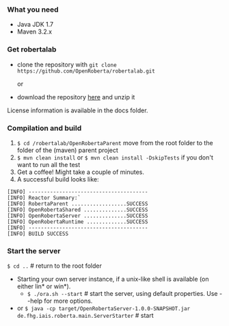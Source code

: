 ### What you need
* Java JDK 1.7 
* Maven 3.2.x

### Get robertalab
* clone the repository with `git clone https://github.com/OpenRoberta/robertalab.git`

  or
* download the repository [here](https://github.com/OpenRoberta/robertalab/archive/master.zip) and unzip it

License information is available in the docs folder.

### Compilation and build
1. `$ cd /robertalab/OpenRobertaParent` move from the root folder to the folder of the (maven) parent project
1. `$ mvn clean install` or `$ mvn clean install -DskipTests` if you don't want to run all the test
1. Get a coffee! Might take a couple of minutes.
1. A successful build looks like:
```
[INFO] --------------------------------------- 
[INFO] Reactor Summary:`
[INFO] RobertaParent ..................SUCCESS 
[INFO] OpenRobertaShared ..............SUCCESS
[INFO] OpenRobertaServer ..............SUCCESS
[INFO] OpenRobertaRuntime .............SUCCESS
[INFO] ---------------------------------------
[INFO] BUILD SUCCESS  
```
### Start the server
`$ cd ..` # return to the root folder
* Starting your own server instance, if a unix-like shell is available (on either lin* or win*).
  * `$ ./ora.sh --start` # start the server, using default properties. Use --help for more options.
* or `$ java -cp target/OpenRobertaServer-1.0.0-SNAPSHOT.jar de.fhg.iais.roberta.main.ServerStarter` # start
